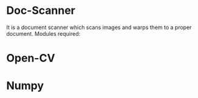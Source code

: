 # Doc-Scanner
It is a document scanner which scans images and warps them to a proper document.
Modules required:
  # Open-CV
  # Numpy
